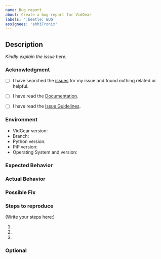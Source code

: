 ```yaml
---
name: Bug report
about: Create a bug-report for VidGear
labels: ':beetle: BUG'
assignees: 'abhiTronix'
---
```


<!--
    Please note that your issue will be fixed much faster if you spend about
    half an hour preparing it, including the exact reproduction steps and a demo.

    If you're in a hurry or don't feel confident, it's fine to report bugs with
    less details, but this makes it less likely they'll get fixed soon.

    If the important info is missing we'll add the 'Needs more information' label 
    or may choose to close the issue until there is enough information provided.
-->

## Description

<!-- Provide a more detailed introduction to the issue itself, and why you consider it to be a bug -->
_Kindly explain the issue here._


### Acknowledgment

<!-- By posting an issue you acknowledge the following: (Put an `x` in all the boxes that apply(important)) -->

- [ ] I have searched the [issues](https://github.com/abhiTronix/vidgear/issues) for my issue and found nothing related or helpful.
- [ ] I have read the [Documentation](https://abhitronix.github.io/vidgear).
- [ ] I have read the [Issue Guidelines](https://abhitronix.github.io/vidgear/contribution/issue/#submitting-an-issue-guidelines).


### Environment

<!-- Include as many relevant details about the environment you experienced the bug in -->
* VidGear version: <!-- Run command `python -c "import vidgear; print(vidgear.__version__)"` -->
* Branch: <!-- Select between: Master | Testing | Development | PyPi -->
* Python version: <!---Run command `python -V` -->
* PiP version: <!-- Run command `python -c "import pip; print(pip.__version__)"` -->
* Operating System and version:

### Expected Behavior
<!-- Tell us what should happen -->

### Actual Behavior
<!-- Tell us what happens instead -->
<!-- You can turn `logging=True` in parameters of the respective vidgear API for getting debug output -->

### Possible Fix
<!-- Not obligatory, but suggest a fix or reason for the bug or remove this block-->

### Steps to reproduce

<!--
  How would you describe your issue to someone who doesn’t know you or your project?
  Try to write a sequence of steps that anybody can repeat to see the issue.
-->

(Write your steps here:)

1. 
2. 
3. 


### Optional
<!-- Provide screenshots where appropriate -->
